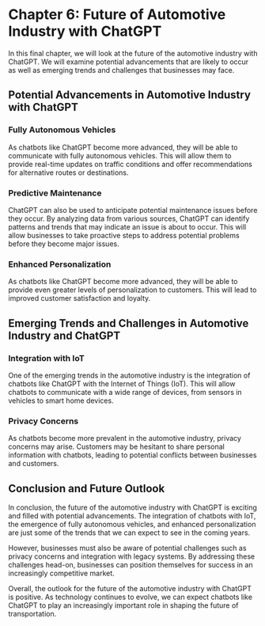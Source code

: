 Chapter 6: Future of Automotive Industry with ChatGPT
=====================================================

In this final chapter, we will look at the future of the automotive industry with ChatGPT. We will examine potential advancements that are likely to occur as well as emerging trends and challenges that businesses may face.

Potential Advancements in Automotive Industry with ChatGPT
----------------------------------------------------------

### Fully Autonomous Vehicles

As chatbots like ChatGPT become more advanced, they will be able to communicate with fully autonomous vehicles. This will allow them to provide real-time updates on traffic conditions and offer recommendations for alternative routes or destinations.

### Predictive Maintenance

ChatGPT can also be used to anticipate potential maintenance issues before they occur. By analyzing data from various sources, ChatGPT can identify patterns and trends that may indicate an issue is about to occur. This will allow businesses to take proactive steps to address potential problems before they become major issues.

### Enhanced Personalization

As chatbots like ChatGPT become more advanced, they will be able to provide even greater levels of personalization to customers. This will lead to improved customer satisfaction and loyalty.

Emerging Trends and Challenges in Automotive Industry and ChatGPT
-----------------------------------------------------------------

### Integration with IoT

One of the emerging trends in the automotive industry is the integration of chatbots like ChatGPT with the Internet of Things (IoT). This will allow chatbots to communicate with a wide range of devices, from sensors in vehicles to smart home devices.

### Privacy Concerns

As chatbots become more prevalent in the automotive industry, privacy concerns may arise. Customers may be hesitant to share personal information with chatbots, leading to potential conflicts between businesses and customers.

Conclusion and Future Outlook
-----------------------------

In conclusion, the future of the automotive industry with ChatGPT is exciting and filled with potential advancements. The integration of chatbots with IoT, the emergence of fully autonomous vehicles, and enhanced personalization are just some of the trends that we can expect to see in the coming years.

However, businesses must also be aware of potential challenges such as privacy concerns and integration with legacy systems. By addressing these challenges head-on, businesses can position themselves for success in an increasingly competitive market.

Overall, the outlook for the future of the automotive industry with ChatGPT is positive. As technology continues to evolve, we can expect chatbots like ChatGPT to play an increasingly important role in shaping the future of transportation.
